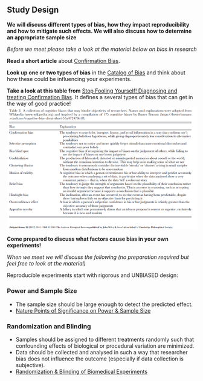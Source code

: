 ## Study Design

**We will discuss different types of bias, how they impact reproducibility and how to mitigate such effects.  We will also discuss how to determine an appropriate sample size**  

_Before we meet please take a look at the material below on bias in research_  

**Read a short article** about [Confirmation Bias](https://www.wilsonquarterly.com/quarterly/_/sciences-under-discussed-problem-with-confirmation-bias).  

**Look up one or two types of bias** in the [Catalog of Bias](https://catalogofbias.org/biases) and think about how these could be influencing your experiments.    

**Take a look at this table from** [Stop Fooling Yourself! Diagnosing and treating Confirmation Bias](https://doi.org/10.1523/ENEURO.0415-24.2024).  It defines a several types of bias that can get in the way of good practice!  
<img src="Assets/img/BiasTable.png">  

**Come prepared to discuss what factors cause bias in your own experiments!**  

_When we meet we will discuss the following (no preparation required but feel free to look at the material)_ 

Reproducible experiments start with rigorous and UNBIASED design:    
### Power and Sample Size  
* The sample size should be large enough to detect the predicted effect.  
* [Nature Points of Significance on Power & Sample Size](/Assets/PDF/Nature_PoS_PowerAnalysis.pdf)  

### Randomization and Blinding  
* Samples should be assigned to different treatments randomly such that confounding effects of biological or procedural variation are minimized.   
* Data should be collected and analysed in such a way that researcher bias does not influence the outcome (especially if data collection is subjective).   
* [Randomization & Blinding of Biomedical Experiments](https://premier-qms.org/premier/planning-of-experiments/randomisation-and-blinding)  


